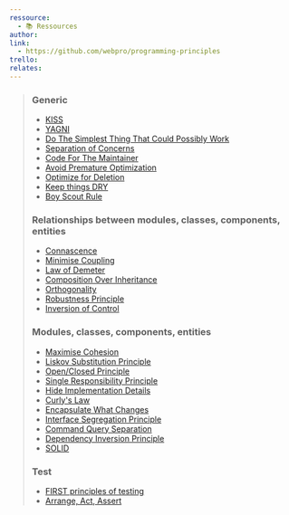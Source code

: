 ```yaml
---
ressource:
  - 📚 Ressources
author: 
link:
  - https://github.com/webpro/programming-principles
trello: 
relates:
---
```

> ### Generic
> 
> - [KISS](https://github.com/webpro/programming-principles#kiss)
> - [YAGNI](https://github.com/webpro/programming-principles#yagni)
> - [Do The Simplest Thing That Could Possibly Work](https://github.com/webpro/programming-principles#do-the-simplest-thing-that-could-possibly-work)
> - [Separation of Concerns](https://github.com/webpro/programming-principles#separation-of-concerns)
> - [Code For The Maintainer](https://github.com/webpro/programming-principles#code-for-the-maintainer)
> - [Avoid Premature Optimization](https://github.com/webpro/programming-principles#avoid-premature-optimization)
> - [Optimize for Deletion](https://github.com/webpro/programming-principles#optimize-for-deletion)
> - [Keep things DRY](https://github.com/webpro/programming-principles#keep-things-dry)
> - [Boy Scout Rule](https://github.com/webpro/programming-principles#boy-scout-rule)
> 
> ### Relationships between modules, classes, components, entities
> 
> - [Connascence](https://github.com/webpro/programming-principles#connascence)
> - [Minimise Coupling](https://github.com/webpro/programming-principles#minimise-coupling)
> - [Law of Demeter](https://github.com/webpro/programming-principles#law-of-demeter)
> - [Composition Over Inheritance](https://github.com/webpro/programming-principles#composition-over-inheritance)
> - [Orthogonality](https://github.com/webpro/programming-principles#orthogonality)
> - [Robustness Principle](https://github.com/webpro/programming-principles#robustness-principle)
> - [Inversion of Control](https://github.com/webpro/programming-principles#inversion-of-control)
> 
> ### Modules, classes, components, entities
> 
> - [Maximise Cohesion](https://github.com/webpro/programming-principles#maximise-cohesion)
> - [Liskov Substitution Principle](https://github.com/webpro/programming-principles#liskov-substitution-principle)
> - [Open/Closed Principle](https://github.com/webpro/programming-principles#openclosed-principle)
> - [Single Responsibility Principle](https://github.com/webpro/programming-principles#single-responsibility-principle)
> - [Hide Implementation Details](https://github.com/webpro/programming-principles#hide-implementation-details)
> - [Curly's Law](https://github.com/webpro/programming-principles#curlys-law)
> - [Encapsulate What Changes](https://github.com/webpro/programming-principles#encapsulate-what-changes)
> - [Interface Segregation Principle](https://github.com/webpro/programming-principles#interface-segregation-principle)
> - [Command Query Separation](https://github.com/webpro/programming-principles#command-query-separation)
> - [Dependency Inversion Principle](https://github.com/webpro/programming-principles#dependency-inversion-principle)
> - [SOLID](https://github.com/webpro/programming-principles#solid)
> 
> ### Test
> 
> - [FIRST principles of testing](https://github.com/webpro/programming-principles#first-principles-of-testing)
> - [Arrange, Act, Assert](https://github.com/webpro/programming-principles#arrange-act-assert)